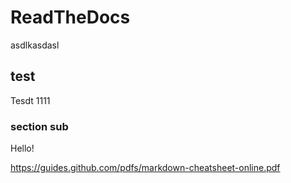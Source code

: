 # ReadTheDocs
asdlkasdasl
## test
Tesdt 1111
### section sub
Hello!

https://guides.github.com/pdfs/markdown-cheatsheet-online.pdf
